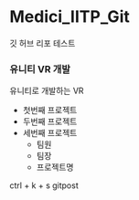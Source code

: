 # Medici_IITP_Git
깃 허브 리포 테스트

### 유니티 VR 개발

유니티로 개발하는 VR

- 첫번째 프로젝트
- 두번째 프로젝트
- 세번째 프로젝트
  - 팀원
  - 팀장
  - 프로젝트명 

ctrl + k + s
gitpost
